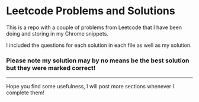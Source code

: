 # Leetcode Problems and Solutions

This is a repo with a couple of problems from Leetcode that I have been doing and storing in my Chrome snippets.

I included the questions for each solution in each file as well as my solution.

### Please note my solution may by no means be the best solution but they were marked correct!

---

Hope you find some usefulness, I will post more sections whenever I complete them!
